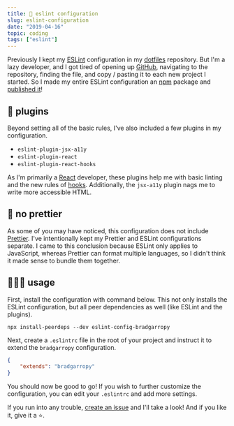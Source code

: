 ```yaml
---
title: 💎 eslint configuration
slug: eslint-configuration
date: "2019-04-16"
topic: coding
tags: ["eslint"]
---
```


Previously I kept my [ESLint][eslint] configuration in my [dotfiles][dotfiles] repository. But I'm a lazy developer, and I got tired of opening up [GitHub][github], navigating to the repository, finding the file, and copy / pasting it to each new project I started. So I made my entire ESLint configuration an [npm][npm] package and [published it][eslint-config-bradgarropy]!

## 🔌 plugins

Beyond setting all of the basic rules, I've also included a few plugins in my configuration.

-   `eslint-plugin-jsx-a11y`
-   `eslint-plugin-react`
-   `eslint-plugin-react-hooks`

As I'm primarily a [React][react] developer, these plugins help me with basic linting and the new rules of [hooks][hooks]. Additionally, the `jsx-a11y` plugin nags me to write more accessible HTML.

## 💋 no prettier

As some of you may have noticed, this configuration does not include [Prettier][prettier]. I've intentionally kept my Prettier and ESLint configurations separate. I came to this conclusion because ESLint only applies to JavaScript, whereas Prettier can format multiple languages, so I didn't think it made sense to bundle them together.

## 👨🏼‍🏫 usage

First, install the configuration with command below. This not only installs the ESLint configuration, but all peer dependencies as well (like ESLint and the plugins).

```
npx install-peerdeps --dev eslint-config-bradgarropy
```

Next, create a `.eslintrc` file in the root of your project and instruct it to extend the `bradgarropy` configuration.

```json
{
    "extends": "bradgarropy"
}
```

You should now be good to go! If you wish to further customize the configuration, you can edit your `.eslintrc` and add more settings.

If you run into any trouble, [create an issue][issues] and I'll take a look! And if you like it, give it a ⭐.

[eslint]: https://eslint.org
[dotfiles]: https://github.com/bradgarropy/dotfiles
[github]: https://github.com
[npm]: https://www.npmjs.com
[eslint-config-bradgarropy]: https://www.npmjs.com/package/eslint-config-bradgarropy
[react]: https://reactjs.org
[hooks]: https://reactjs.org/docs/hooks-intro.html
[prettier]: https://prettier.io
[issues]: https://github.com/bradgarropy/eslint-config-bradgarropy/issues
